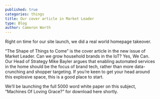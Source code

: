 ```yaml
---
published: true
categories: things
title: Our cover article in Market Leader
type: Blog
author: Cameron Worth
---
```

Right on time for our site launch, we did a real world homepage takeover. 

“The Shape of Things to Come” is the cover article in the new issue of Market Leader. Can we grow household brands in the IoT? Yes, We Can. Our Head of Strategy Mike Bayler argues that enabling automated services in the home should be the focus of brand tech, rather than more data-crunching and shopper targeting. If you’re keen to get your head around this  explosive space, this is a good place to start.

We’ll be launching the full 5000 word white paper on this subject, “Machines Of Loving Grace?” for download here shortly. 
